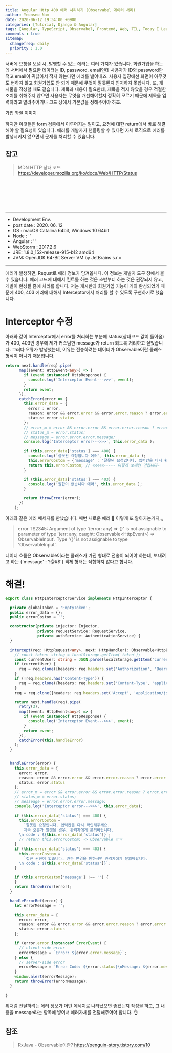 ```yaml
---
title: Angular Http 400 에러 처리하기 (Observabel 데이터 처리)
author: Yeonseo Nam
date: 2020-06-12 19:34:00 +0900
categories: [Tutorial, Django & Angular]
tags: [Angular, TypeScript, Observabel, Frontend, Web, TIL, Today I Leaned]
comments : true
sitemap:
  changefreq: daily
  priority : 1.0
---
```


서버에 요청을 보낼 시, 발행할 수 있는 에러는 여러 가지가 있습니다. 회원가입을 하는데 서버에서 필요한 데이터는 ID, password, email인데 사용자가 ID와 password만 적고 email이 귀찮아서 적지 않는다면 에러를 뱉어내죠. 사용자 입장에선 화면이 아무것도 변하지 않고 회원가입도 안 되기 때문에 무엇이 잘못된지 인지하지 못합니다. 또, 게시물을 작성할 때도 같습니다. 제목과 내용이 필요한데, 제목을 적지 않았을 경우 적절한 조치를 취해주지 않으면 사용자는 무엇을 개선해야할지 정확히 모르기 때문에 제목을 입력하라고 알려주어거나 코드 상에서 기본값을 정해주어야 하죠.

가입 좌절 이미지

하지만 이것들은 form 검증에서 이루어지는 일이고, 요청에 대한 return에서 바로 해결해야 할 필요성이 있습니다. 에러를 개발자가 핸들링할 수 있다면 자체 로직으로 에러를 발생시키지 않으면서 문제를 처리할 수 있습니다.

## 참고
> MDN HTTP 상태 코드
https://developer.mozilla.org/ko/docs/Web/HTTP/Status

<br/><br/><br/><br/><br/>

---

* Development Env.
* post date : 2020. 06. 12
* OS : macOS Catalina 64bit, Windows 10 64bit
* Node : ''
* Angular : ''
* WebStorm : 2017.2.6
* JRE: 1.8.0_152-release-915-b12 amd64
* JVM: OpenJDK 64-Bit Server VM by JetBrains s.r.o

---


에러가 발생하면, Requst로 에러 정보가 담겨옵니다. 이 정보는 개발자 도구 창에서 볼 수 있습니다. 에러 코드에 대해서 컨트롤 하는 것은 초반부터 하는 것은 권장되지 않고, 개발이 완성될 즘에 처리를 합니다. 저는 게시판과 회원가입 기능이 거의 완성되었기 때문에 400, 403 에러에 대해서 Interceptor에서 처리를 할 수 있도록 구현하기로 했습니다.

# Interceptor 수정

아래와 같이 Interceptor에서 error를 처리하는 부분에 status(상태코드 값이 들어옴)가 400, 403인 경우에 제가 커스텀한 message가 return 되도록 처리하고 싶었습니다. 그러다 오류가 발생했는데, 이유는 전송하려는 데이터가 Observable이란 클래스 형식이 아니기 때문입니다.


``` ts
return next.handle(req).pipe(
      map((event: HttpEvent<any>) => {
        if (event instanceof HttpResponse) {
          console.log('Interceptor Event--->>>', event);
        }
        return event;
      }),
      catchError(error => {
        this.error_data = {
          error : error,
          reason: error && error.error && error.error.reason ? error.error.reason : '',
          status: error.status
        };
        // error_m = error && error.error && error.error.reason ? error.error.reason : '';
        // status_m = error.status;
        // messeage = error.error.error.message;
        console.log('Interceptor error--->>>', this.error_data );

        if (this.error_data['status'] === 400) {
          console.log('잘못된 요청입니다 에러', this.error_data );
          this.errorCostom = {'message' : '잘못된 요청입니다. 입력칸을 다시 확인해주세요. \n계속 오류가 발생될 경우, 관리자에게 문의바랍니다.'};
          return this.errorCostom; // <<<<<----- 이렇게 보내면 안됩니다~
        }

        if (this.error_data['status'] === 403) {
          console.log('권한이 없습니다 에러', this.error_data );
        }

        return throwError(error);
      })
    );
```
아래와 같은 에러 메세지를 만났습니다.
매번 새로운 에러 💫 이렇게 또 알아가는거지,,,
> error TS2345: Argument of type '(error: any) => {}' is not assignable to parameter of type '(err: any, caught: Observable<HttpEvent<any>>) => ObservableInput<any>'.
      Type '{}' is not assignable to type 'ObservableInput<any>'.

데이터 흐름은 Observable이라는 클래스가 가진 형태로 전송이 되어야 하는데, 보내려고 하는 {'message' : '!@#$'} 객체 형태는 적합하지 않다고 합니다.

# 해결!

```ts
export class HttpInterceptorService implements HttpInterceptor {

  private globalToken = 'EmptyToken';
  public error_data = {};
  public errorCostom = '';

  constructor(private injector: Injector,
              private requestService: RequestService,
              private authService: AuthenticationService) {
  }

  intercept(req: HttpRequest<any>, next: HttpHandler): Observable<HttpEvent<any>> {
    // const token: string = localStorage.getItem('token');
    const currentUser: string = JSON.parse(localStorage.getItem('currentUser'));
    if (currentUser) {
      req = req.clone({headers: req.headers.set('Authorization', 'Bearer ' + currentUser['token'])});
    }
    if (!req.headers.has('Content-Type')) {
      req = req.clone({headers: req.headers.set('Content-Type', 'application/json')});
    }
    req = req.clone({headers: req.headers.set('Accept', 'application/json')});

    return next.handle(req).pipe(
      retry(3),
      map((event: HttpEvent<any>) => {
        if (event instanceof HttpResponse) {
          console.log('Interceptor Event--->>>', event);
        }
        return event;
      }),
      catchError(this.handleError)
    );
  }


  handleError(error) {
    this.error_data = {
      error: error,
      reason: error && error.error && error.error.reason ? error.error.reason : '',
      status: error.status
    };
    // error_m = error && error.error && error.error.reason ? error.error.reason : '';
    // status_m = error.status;
    // messeage = error.error.error.message;
    console.log('Interceptor error--->>>', this.error_data);

    if (this.error_data['status'] === 400) {
      this.errorCostom =
        `잘못된 요청입니다. 입력칸을 다시 확인해주세요.
        계속 오류가 발생될 경우, 관리자에게 문의바랍니다.
      \n code : ${this.error_data['status']}`;
      // return this.errorCostom; -> Observable ㅠㅠ
    }
    if (this.error_data['status'] === 403) {
      this.errorCostom =
        `접근 권한이 없습니다. 권한 변경을 원하시면 관리자에게 문의바랍니다.
      \n code : ${this.error_data['status']}`;
    }

    if (this.errorCostom['message'] !== '') {
    }
    return throwError(error);
  }

  handleErrorRef(error) {
    let errorMessage = '';

    this.error_data = {
      error: error,
      reason: error && error.error && error.error.reason ? error.error.reason : '',
      status: error.status
    };

    if (error.error instanceof ErrorEvent) {
      // client-side error
      errorMessage = `Error: ${error.error.message}`;
    } else {
      // server-side error
      errorMessage = `Error Code: ${error.status}\nMessage: ${error.message}`;
    }
    window.alert(errorMessage);
    return throwError(errorMessage);
  }

}
```

위처럼 전달하려는 에러 정보가 어떤 메세지로 나타났으면 좋겠는지 작성을 하고, 그 내용을 message라는 항목에 넣어서 에러자체를 전달해주어야 합니다. 👌

## 참조
> RxJava - Observable이란?
https://penguin-story.tistory.com/10


